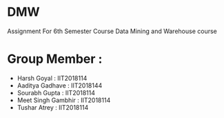 # DMW
Assignment For 6th Semester Course Data Mining and Warehouse course

<h1> Group Member : </h1>
<ul>
  <li>Harsh Goyal        : IIT2018114 </li>
  <li>Aaditya Gadhave    : IIT2018144 </li>
  <li>Sourabh Gupta      : IIT2018114 </li>
  <li>Meet Singh Gambhir : IIT2018114 </li>
  <li>Tushar Atrey       : IIT2018114 </li>
 </ul>
